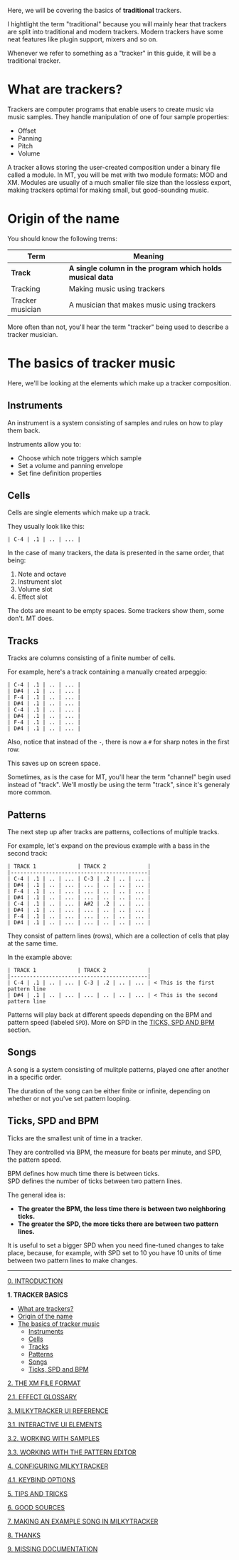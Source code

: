 Here, we will be covering the basics of **traditional** trackers.

I hightlight the term "traditional" because you will mainly hear that trackers are split into
traditional and modern trackers. Modern trackers have some neat features like plugin support,
mixers and so on.

Whenever we refer to something as a "tracker" in this guide, it will be a traditional tracker.

# What are trackers?

Trackers are computer programs that enable users to create music via music samples.
They handle manipulation of one of four sample properties:

- Offset
- Panning
- Pitch
- Volume

A tracker allows storing the user-created composition under a binary file called a module.
In MT, you will be met with two module formats: MOD and XM.
Modules are usually of a much smaller file size than the lossless export, making trackers optimal
for making small, but good-sounding music.

# Origin of the name

You should know the following trems:

| Term             | Meaning                                                     |
| -                | -                                                           |
| **Track**        | **A single column in the program which holds musical data** |
| Tracking         | Making music using trackers                                 |
| Tracker musician | A musician that makes music using trackers                  |

More often than not, you'll hear the term "tracker" being used to describe a tracker musician.

# The basics of tracker music

Here, we'll be looking at the elements which make up a tracker composition.

## Instruments

An instrument is a system consisting of samples and rules on how to play them back.

Instruments allow you to:

- Choose which note triggers which sample
- Set a volume and panning envelope
- Set fine definition properties

## Cells

Cells are single elements which make up a track.

They usually look like this:

```
| C-4 | .1 | .. | ... |
```

In the case of many trackers, the data is presented in the same order, that being:

1. Note and octave
2. Instrument slot
3. Volume slot
4. Effect slot

The dots are meant to be empty spaces. Some trackers show them, some don't. MT does.

## Tracks

Tracks are columns consisting of a finite number of cells.

For example, here's a track containing a manually created arpeggio:

```
| C-4 | .1 | .. | ... |
| D#4 | .1 | .. | ... |
| F-4 | .1 | .. | ... |
| D#4 | .1 | .. | ... |
| C-4 | .1 | .. | ... |
| D#4 | .1 | .. | ... |
| F-4 | .1 | .. | ... |
| D#4 | .1 | .. | ... |
```

Also, notice that instead of the `-`, there is now a `#` for sharp notes in the first row.

This saves up on screen space.

Sometimes, as is the case for MT, you'll hear the term "channel" begin used instead of "track".
We'll mostly be using the term "track", since it's generaly more common.

## Patterns

The next step up after tracks are patterns, collections of multiple tracks.

For example, let's expand on the previous example with a bass in the second track:

```
| TRACK 1             | TRACK 2             |
|-------------------------------------------|
| C-4 | .1 | .. | ... | C-3 | .2 | .. | ... |
| D#4 | .1 | .. | ... | ... | .. | .. | ... |
| F-4 | .1 | .. | ... | ... | .. | .. | ... |
| D#4 | .1 | .. | ... | ... | .. | .. | ... |
| C-4 | .1 | .. | ... | A#2 | .2 | .. | ... |
| D#4 | .1 | .. | ... | ... | .. | .. | ... |
| F-4 | .1 | .. | ... | ... | .. | .. | ... |
| D#4 | .1 | .. | ... | ... | .. | .. | ... |
```

They consist of pattern lines (rows), which are a collection of cells that play at the same time.

In the example above:

```
| TRACK 1             | TRACK 2             |
|-------------------------------------------|
| C-4 | .1 | .. | ... | C-3 | .2 | .. | ... | < This is the first pattern line
| D#4 | .1 | .. | ... | ... | .. | .. | ... | < This is the second pattern line
```

Patterns will play back at different speeds depending on the BPM and pattern speed (labeled `SPD`).
More on SPD in the [TICKS, SPD AND BPM](#ticks-spd-and-bpm) section.

## Songs

A song is a system consisting of mulitple patterns, played one after another in a specific order.

The duration of the song can be either finite or infinite, depending on whether or not you've set
pattern looping.

## Ticks, SPD and BPM

Ticks are the smallest unit of time in a tracker.

They are controlled via BPM, the measure for beats per minute, and SPD, the pattern speed.

BPM defines how much time there is between ticks.<br>
SPD defines the number of ticks between two pattern lines.

The general idea is:

- **The greater the BPM, the less time there is between two neighboring ticks.**
- **The greater the SPD, the more ticks there are between two pattern lines.**

It is useful to set a bigger SPD when you need fine-tuned changes to take place, because, for
example, with SPD set to 10 you have 10 units of time between two pattern lines to make changes.

---

[0. INTRODUCTION](./intro.md)

**1. TRACKER BASICS**
- [What are trackers?](#what-are-trackers)
- [Origin of the name](#origin-of-the-name)
- [The basics of tracker music](#the-basics-of-tracker-music)
	- [Instruments](#instruments)
	- [Cells](#cells)
	- [Tracks](#tracks)
	- [Patterns](#patterns)
	- [Songs](#songs)
	- [Ticks, SPD and BPM](#ticks-spd-and-bpm)

[2. THE XM FILE FORMAT](./xm.md)

[2.1. EFFECT GLOSSARY](./fx.md)

[3. MILKYTRACKER UI REFERENCE](./ui.md)

[3.1. INTERACTIVE UI ELEMENTS](./elems.md)

[3.2. WORKING WITH SAMPLES](./samples.md)

[3.3. WORKING WITH THE PATTERN EDITOR](./playlist.md)

[4. CONFIGURING MILKYTRACKER](./config.md)

[4.1. KEYBIND OPTIONS](./keybind.md)

[5. TIPS AND TRICKS](./tips.md)

[6. GOOD SOURCES](./sources.md)

[7. MAKING AN EXAMPLE SONG IN MILKYTRACKER](./song.md)

[8. THANKS](./thanks.md)

[9. MISSING DOCUMENTATION](./missing.md)
